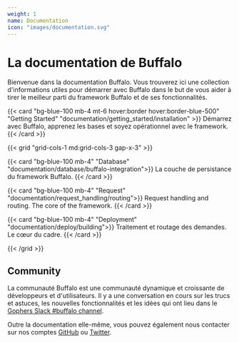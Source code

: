 ```yaml
---
weight: 1
name: Documentation
icon: "images/documentation.svg"
---
```

# La documentation de Buffalo

Bienvenue dans la documentation Buffalo. Vous trouverez ici une collection d'informations utiles pour démarrer avec Buffalo dans le but de vous aider à tirer le meilleur parti du framework Buffalo et de ses fonctionnalités.

{{< card "bg-blue-100 mb-4 mt-6 hover:border hover:border-blue-500" "Getting Started" "documentation/getting_started/installation" >}}
Démarrez avec Buffalo, apprenez les bases et soyez opérationnel avec le framework.
{{< /card >}}

{{< grid "grid-cols-1 md:grid-cols-3 gap-x-3" >}}

{{< card "bg-blue-100 mb-4" "Database" "documentation/database/buffalo-integration">}}
La couche de persistance du framework Buffalo.
{{< /card >}}

{{< card "bg-blue-100 mb-4" "Request" "documentation/request_handling/routing">}}
Request handling and routing. The core of the framework.
{{< /card >}}

{{< card "bg-blue-100 mb-4" "Deployment" "documentation/deploy/building">}}
Traitement et routage des demandes. Le cœur du cadre.
{{< /card >}}

{{< /grid >}}

## Community

La communauté Buffalo est une communauté dynamique et croissante de développeurs et d'utilisateurs. Il y a une conversation en cours sur les trucs et astuces, les nouvelles fonctionnalités et les idées qui ont lieu dans le [Gophers Slack #buffalo channel](https://gophers.slack.com/messages/buffalo/).

Outre la documentation elle-même, vous pouvez également nous contacter sur nos comptes [GitHub](https://github.com/gobuffalo/buffalo) ou [Twitter](https://twitter.com/gobuffalo).
